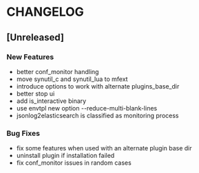 # CHANGELOG


## [Unreleased]

### New Features
- better conf_monitor handling
- move synutil_c and synutil_lua to mfext
- introduce options to work with alternate plugins_base_dir
- better stop ui
- add is_interactive binary
- use envtpl new option --reduce-multi-blank-lines
- jsonlog2elasticsearch is classified as monitoring process


### Bug Fixes
- fix some features when used with an alternate plugin base dir
- uninstall plugin if installation failed
- fix conf_monitor issues in random cases





